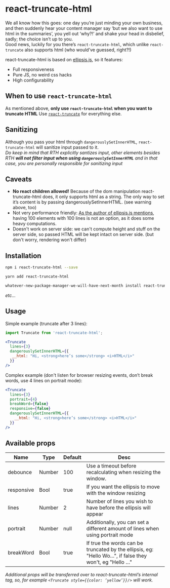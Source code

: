 # react-truncate-html

We all know how this goes: one day you’re just minding your own business, and then suddenly hear your content manager say ‘but we also want to use html in the summaries’, you yell out ‘why?!’ and shake your head in disbelief, sadly; the choice isn’t up to you.   
Good news, luckily for you there’s `react-truncate-html`, which unlike `react-truncate` also supports html (who would’ve guessed, right?!)

react-truncate-html is based on [ellipsis.js](https://github.com/glinford/ellipsis.js), so it features:

- Full responsiveness
- Pure JS, no weird css hacks
- High configurability

## When to use `react-truncate-html`
As mentioned above, **only use `react-truncate-html` when you want to truncate HTML**
Use [`react-truncate`](https://www.npmjs.com/package/react-truncate) for everything else.

## Sanitizing
Although you pass your html through `dangerouslySetInnerHTML`, `react-truncate-html` will sanitize input passed to it.  
_Do keep in mind that RTH explicitly santizes input, other elements besides RTH **will not filter input when using `dangerouslySetInnerHTML`** and in that case, you are personally responsible for sanitizing input_

## Caveats

- **No react children allowed!** Because of the dom manipulation react-truncate-html does, it only supports html as a string. The only way to set it’s content is by passing dangerouslySetInnerHTML. (see warning above, too)
- Not very performance friendly: [As the author of ellipsis.js mentions](https://github.com/glinford/ellipsis.js), having 100 elements with 100 lines is not an option, as it does some heavy computations.
- Doesn't work on server side: we can't compute height and stuff on the server side, so passed HTML will be kept intact on server side. (but don't worry, rendering won't differ)

## Installation

```bash
npm i react-truncate-html --save
```

```bash
yarn add react-truncate-html
```

```bash
whatever-new-package-manager-we-will-have-next-month install react-truncate-html
```

_etc..._

## Usage

Simple example (truncate after 3 lines):
```jsx
import Truncate from 'react-truncate-html';

<Truncate
  lines={3}
  dangerouslySetInnerHTML={{
   __html: "Hi, <strong>here’s some</strong> <i>HTML</i>"
  }}
/>
```

Complex example (don't listen for browser resizing events, don’t break words, use 4 lines on portrait mode):
```jsx
<Truncate 
  lines={3} 
  portrait={4} 
  breakWord={false} 
  responsive={false} 
  dangerouslySetInnerHTML={{
    __html: "Hi, <strong>here’s some</strong> <i>HTML</i>"
  }}
/>
```

## Available props

| Name       | Type   | Default | Desc                                                                                                   |
|------------|--------|---------|--------------------------------------------------------------------------------------------------------|
| debounce   | Number | 100     | Use a timeout before recalculating when resizing the window.                                           |
| responsive | Bool   | true    | If you want the ellipsis to move with the window resizing                                              |
| lines      | Number | 2       | Number of lines you wish to have before the ellipsis will appear                                       |
| portrait   | Number | null    | Additionally, you can set a different amount of lines when using portrait mode                         |
| breakWord  | Bool   | true    | If true the words can be truncated by the ellipsis, eg: "Hello Wo…", if false they won't, eg "Hello …" |


_Additional props will be transferred over to react-truncate-html’s internal <span> tag, so, for example `<Truncate style={{color: ‘yellow’}}/>` will work._

